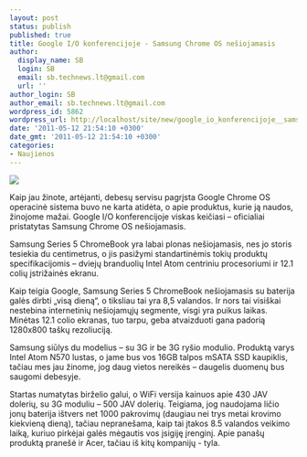 ```yaml
---
layout: post
status: publish
published: true
title: Google I/O konferencijoje - Samsung Chrome OS nešiojamasis
author:
  display_name: SB
  login: SB
  email: sb.technews.lt@gmail.com
  url: ''
author_login: SB
author_email: sb.technews.lt@gmail.com
wordpress_id: 5862
wordpress_url: http://localhost/site/new/google_io_konferencijoje__samsung_chrome_os_nesiojamasis/
date: '2011-05-12 21:54:10 +0300'
date_gmt: '2011-05-12 21:54:10 +0300'
categories:
- Naujienos
---
```

<div class="imgright"><img src="http://technews.lt/upload/samsungchromeos.jpg"  /></div>
<p>Kaip jau žinote, artėjanti, debesų servisu pagrįsta Google Chrome OS operacinė sistema buvo ne karta atidėta, o apie produktus, kurie ją naudos, žinojome mažai. Google I/O konferencijoje viskas keičiasi – oficialiai pristatytas Samsung Chrome OS nešiojamasis.</p>
<p>Samsung Series 5 ChromeBook yra labai plonas nešiojamasis, nes jo storis tesiekia du centimetrus, o jis pasižymi standartinėmis tokių produktų specifikacijomis – dviejų branduolių Intel Atom centriniu procesoriumi ir 12.1 colių įstrižainės ekranu.</p>
<p>Kaip teigia Google, Samsung Series 5 ChromeBook nešiojamasis su baterija galės dirbti „visą dieną“, o tiksliau tai yra 8,5 valandos. Ir nors tai visiškai nestebina internetinių nešiojamųjų segmente, visgi yra puikus laikas. Minėtas 12.1 colio ekranas, tuo tarpu, geba atvaizduoti gana padorią 1280x800 taškų rezoliuciją.</p>
<p>Samsung siūlys du modelius – su 3G ir be 3G ryšio modulio. Produktą varys Intel Atom N570 lustas, o jame bus vos 16GB talpos mSATA SSD kaupiklis, tačiau mes jau žinome, jog daug vietos nereikės – daugelis duomenų bus saugomi debesyje.</p>
<p>Startas numatytas birželio galui, o WiFi versija kainuos apie 430 JAV dolerių, su 3G moduliu – 500 JAV dolerių. Teigiama, jog naudojama ličio jonų baterija ištvers net 1000 pakrovimų (daugiau nei trys metai krovimo kiekvieną dieną), tačiau nepranešama, kaip tai įtakos 8.5 valandos veikimo laiką, kuriuo pirkėjai galės mėgautis vos įsigiję įrenginį. Apie panašų produktą pranešė ir Acer, tačiau iš kitų kompanijų - tyla.<br /></p>
